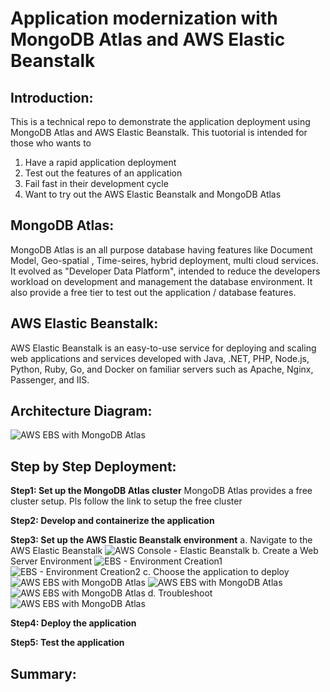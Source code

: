 
# Application modernization with MongoDB Atlas and AWS Elastic Beanstalk

## Introduction: 
This is a technical repo to demonstrate the application deployment using MongoDB Atlas and AWS Elastic Beanstalk.
This tuotorial is intended for those who wants to
1. Have a rapid application deployment
2. Test out the features of an application
3. Fail fast in their development cycle
4. Want to try out the AWS Elastic Beanstalk and MongoDB Atlas 

## MongoDB Atlas:
MongoDB Atlas is an all purpose database having features like Document Model, Geo-spatial , Time-seires, hybrid deployment, multi cloud services.
It evolved as "Developer Data Platform", intended to reduce the developers workload on development and management the database environment.
It also provide a free tier to test out the application / database features.


## AWS Elastic Beanstalk:
AWS Elastic Beanstalk is an easy-to-use service for deploying and scaling web applications and services developed with Java, .NET, PHP, Node.js, Python, Ruby, Go, and Docker on familiar servers such as Apache, Nginx, Passenger, and IIS.

## Architecture Diagram:
![AWS EBS with MongoDB Atlas](https://github.com/Babusrinivasan76/ebsintegrationwithatlas/blob/main/images/EBS%20Atlas%20Architecture.png)

## Step by Step Deployment:

**Step1: Set up the MongoDB Atlas cluster**
         MongoDB Atlas provides a free cluster setup. Pls follow the link to setup the free cluster
         
**Step2: Develop and containerize the application**         
  
**Step3: Set up the AWS Elastic Beanstalk environment**
        a. Navigate to the AWS Elastic Beanstalk
        ![AWS Console - Elastic Beanstalk]([https://github.com/Babusrinivasan76/ebsintegrationwithatlas/blob/main/images/01.EBS%20-%20Create%20Env.png)
        b. Create a Web Server Environment
        ![EBS - Environment Creation1](https://github.com/Babusrinivasan76/ebsintegrationwithatlas/blob/main/images/02.EBS%20-%20Create%20Env%202.png)
        ![EBS - Environment Creation2](https://github.com/Babusrinivasan76/ebsintegrationwithatlas/blob/main/images/03.EBS-%20CCreate%20CEnv3.png)
        c. Choose the application to deploy 
        ![AWS EBS with MongoDB Atlas](https://github.com/Babusrinivasan76/ebsintegrationwithatlas/blob/main/images/04.EBS%20-%20Create%20Env4.png)
        ![AWS EBS with MongoDB Atlas](https://github.com/Babusrinivasan76/ebsintegrationwithatlas/blob/main/images/04.EBS%20-%20Create%20Env6.png)
        ![AWS EBS with MongoDB Atlas](https://github.com/Babusrinivasan76/ebsintegrationwithatlas/blob/main/images/04.EBS%20-%20Create%20Env7.png)
        d. Troubleshoot
        ![AWS EBS with MongoDB Atlas](https://github.com/Babusrinivasan76/ebsintegrationwithatlas/blob/main/images/14.EBS%20-%20Logs.png)

**Step4: Deploy the application**

**Step5: Test the application**

## Summary:

